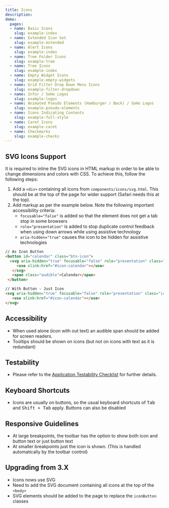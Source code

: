 ```yaml
---
title: Icons
description:
demo:
  pages:
  - name: Basic Icons
    slug: example-index
  - name: Extended Icon Set
    slug: example-extended
  - name: Alert Icons
    slug: example-index
  - name: Tree Folder Icons
    slug: example-tree
  - name: Tree Icons
    slug: example-index
  - name: Empty Widget Icons
    slug: example-empty-widgets
  - name: Grid Filter Drop Down Menu Icons
    slug: example-filter-dropdown
  - name: Infor / SoHo Logos
    slug: example-logos
  - name: Animated Pseudo Elements (Hamburger / Back) / SoHo Logos
    slug: example-pseudo-elements
  - name: Icons Indicating Contents
    slug: example-full-style
  - name: Caret Icons
    slug: example-caret
  - name: Checkmarks
    slug: example-checks
---
```


## SVG Icons Support

It is required to inline the SVG icons in HTML markup in order to be able to change dimensions and colors with CSS. To achieve this, follow the following steps:

1. Add a `<div>` containing all icons from `components/icons/svg.html`. This should be at the top of the page for wider support (Safari needs this at the top).
2. Add markup as per the example below. Note the following important accessibility criteria:
    - `focusable="false"` is added so that the element does not get a tab stop in some browsers
    - `role="presentation"` is added to stop duplicate control feedback when using down arrows while using assistive technology
    - `aria-hidden="true"` causes the icon to be hidden for assistive technologies

```html
// As Icon Button
<button id="calendar" class="btn-icon">
  <svg aria-hidden="true" focusable="false" role="presentation" class="icon">
     <use xlink:href="#icon-calendar"></use>
   </svg>
   <span class="audible">Calendar</span>
 </button>

// With Button - Just Icon
<svg aria-hidden="true" focusable="false" role="presentation" class="icon" >
   <use xlink:href="#icon-calendar"></use>
</svg>
```

## Accessibility

- When used alone (icon with out text) an audible span should be added for screen readers.
- Tooltips should be shown on icons (but not on icons with text as it is redundant)

## Testability

- Please refer to the [Application Testability Checklist](https://design.infor.com/resources/application-testability-checklist) for further details.

## Keyboard Shortcuts

- Icons are usually on buttons, so the usual keyboard shortcuts of <kbd>Tab</kbd> and <kbd>Shift + Tab</kbd> apply. Buttons can also be disabled

## Responsive Guidelines

- At large breakpoints, the toolbar has the option to show both icon and button text or just button text
- At smaller breakpoints just the icon is shown. (This is handled automatically by the toolbar control)

## Upgrading from 3.X

- Icons nows use SVG
- Need to add the SVG document containing all icons at the top of the `<body>`
- SVG elements should be added to the page to replace the `iconButton` classes
